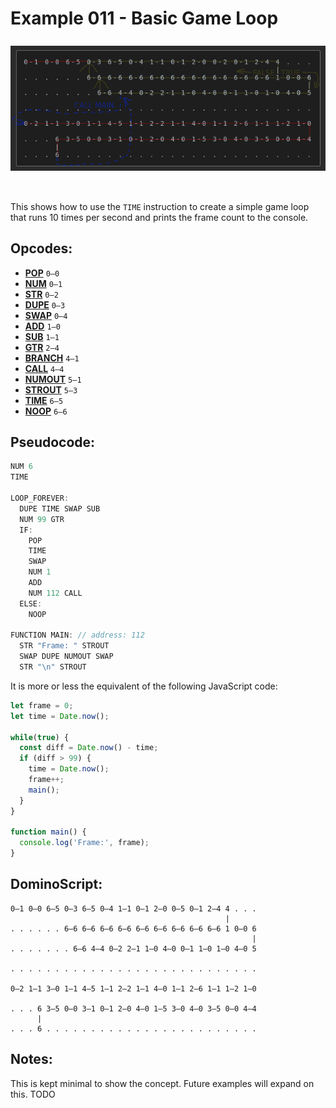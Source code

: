 Example 011 - Basic Game Loop
=======================================

<img style="margin: 0.5rem 0 2rem;" src="../docs/example-011-flow.png" alt="Dominos" width="900">

This shows how to use the `TIME` instruction to create a simple game loop that runs 10 times per second and prints the frame count to the console.
 
## Opcodes:
- [**POP**](../readme.md#pop) `0—0`
- [**NUM**](../readme.md#num) `0—1`
- [**STR**](../readme.md#str) `0—2`
- [**DUPE**](../readme.md#dupe) `0—3`
- [**SWAP**](../readme.md#swap) `0—4`
- [**ADD**](../readme.md#add) `1—0`
- [**SUB**](../readme.md#sub) `1—1`
- [**GTR**](../readme.md#gtr) `2—4`
- [**BRANCH**](../readme.md#branch) `4—1`
- [**CALL**](../readme.md#call) `4—4`
- [**NUMOUT**](../readme.md#numout) `5—1`
- [**STROUT**](../readme.md#strout) `5—3`
- [**TIME**](../readme.md#time) `6—5`
- [**NOOP**](../readme.md#noop) `6—6`

## Pseudocode:

```js
NUM 6
TIME

LOOP_FOREVER:
  DUPE TIME SWAP SUB
  NUM 99 GTR
  IF:
    POP
    TIME
    SWAP
    NUM 1
    ADD
    NUM 112 CALL
  ELSE:
    NOOP

FUNCTION MAIN: // address: 112
  STR "Frame: " STROUT
  SWAP DUPE NUMOUT SWAP
  STR "\n" STROUT
```

It is more or less the equivalent of the following JavaScript code:

```js
let frame = 0;
let time = Date.now();

while(true) {
  const diff = Date.now() - time;
  if (diff > 99) {
    time = Date.now();
    frame++;
    main();
  }
}

function main() {
  console.log('Frame:', frame);
}
```

## DominoScript:

```
0—1 0—0 6—5 0—3 6—5 0—4 1—1 0—1 2—0 0—5 0—1 2—4 4 . . .
                                                |      
. . . . . . 6—6 6—6 6—6 6—6 6—6 6—6 6—6 6—6 6—6 1 0—0 6
                                                      |
. . . . . . . 6—6 4—4 0—2 2—1 1—0 4—0 0—1 1—0 1—0 4—0 5
                                                       
. . . . . . . . . . . . . . . . . . . . . . . . . . . .
                                                       
0—2 1—1 3—0 1—1 4—5 1—1 2—2 1—1 4—0 1—1 2—6 1—1 1—2 1—0
                                                       
. . . 6 3—5 0—0 3—1 0—1 2—0 4—0 1—5 3—0 4—0 3—5 0—0 4—4
      |                                                
. . . 6 . . . . . . . . . . . . . . . . . . . . . . . .
```

## Notes:
This is kept minimal to show the concept. Future examples will expand on this. TODO
